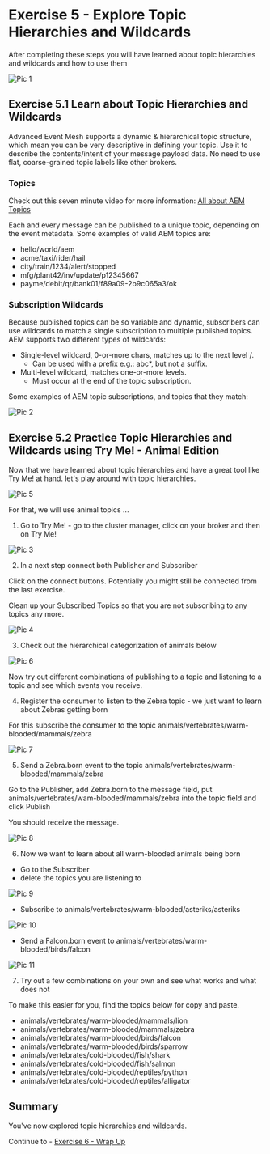 # Exercise 5 - Explore Topic Hierarchies and Wildcards

After completing these steps you will have learned about topic hierarchies and wildcards and how to use them

![Pic 1](/./images/ex5-1.png)

## Exercise 5.1 Learn about Topic Hierarchies and Wildcards

Advanced Event Mesh supports a dynamic & hierarchical topic structure, which mean you can be very descriptive in defining your topic. Use it to describe the contents/intent of your message payload data. No need to use flat, coarse-grained topic labels like other brokers.

### Topics

Check out this seven minute video for more information: [All about AEM Topics](https://www.youtube.com/watch?v=PP1nNlgERQI)

Each and every message can be published to a unique topic, depending on the event metadata. Some examples of valid AEM topics are:

- hello/world/aem
- acme/taxi/rider/hail
- city/train/1234/alert/stopped
- mfg/plant42/inv/update/p12345667
- payme/debit/qr/bank01/f89a09-2b9c065a3/ok

### Subscription Wildcards

Because published topics can be so variable and dynamic, subscribers can use wildcards to match a single subscription to multiple published topics. AEM supports two different types of wildcards:

- Single-level wildcard, 0-or-more chars, matches up to the next level /.
     - Can be used with a prefix e.g.: abc*, but not a suffix.
- Multi-level wildcard, matches one-or-more levels.
     - Must occur at the end of the topic subscription.

Some examples of AEM topic subscriptions, and topics that they match:

![Pic 2](/./images/ex5-2.png)

## Exercise 5.2 Practice Topic Hierarchies and Wildcards using Try Me! - Animal Edition

Now that we have learned about topic hierarchies and have a great tool like Try Me! at hand. let's play around with topic hierarchies.

![Pic 5](/./images/ex5-5.png)

For that, we will use animal topics ...

1. Go to Try Me! - go to the cluster manager, click on your broker and then on Try Me!

![Pic 3](/./images/ex5-3.png)

2. In a next step connect both Publisher and Subscriber

Click on the connect buttons. Potentially you might still be connected from the last exercise.

Clean up your Subscribed Topics so that you are not subscribing to any topics any more.

![Pic 4](/./images/ex5-4.png)

3. Check out the hierarchical categorization of animals below

![Pic 6](/./images/ex5-6.png)

Now try out different combinations of publishing to a topic and listening to a topic and see which events you receive.

4. Register the consumer to listen to the Zebra topic - we just want to learn about Zebras getting born

For this subscribe the consumer to the topic animals/vertebrates/warm-blooded/mammals/zebra

![Pic 7](/./images/ex5-7.png)

5. Send a Zebra.born event to the topic animals/vertebrates/warm-blooded/mammals/zebra

Go to the Publisher, add Zebra.born to the message field, put animals/vertebrates/wam-blooded/mammals/zebra into the topic field and click Publish

You should receive the message.

![Pic 8](/./images/ex5-8.png)

6. Now we want to learn about all warm-blooded animals being born

- Go to the Subscriber
- delete the topics you are listening to

![Pic 9](/./images/ex5-9.png)

- Subscribe to animals/vertebrates/warm-blooded/asteriks/asteriks

![Pic 10](/./images/ex5-10.png)

- Send a Falcon.born event to animals/vertebrates/warm-blooded/birds/falcon

![Pic 11](/./images/ex5-11.png)

7. Try out a few combinations on your own and see what works and what does not

To make this easier for you, find the topics below for copy and paste.

- animals/vertebrates/warm-blooded/mammals/lion
- animals/vertebrates/warm-blooded/mammals/zebra
- animals/vertebrates/warm-blooded/birds/falcon
- animals/vertebrates/warm-blooded/birds/sparrow
- animals/vertebrates/cold-blooded/fish/shark
- animals/vertebrates/cold-blooded/fish/salmon
- animals/vertebrates/cold-blooded/reptiles/python
- animals/vertebrates/cold-blooded/reptiles/alligator

## Summary

You've now explored topic hierarchies and wildcards.

Continue to - [Exercise 6 - Wrap Up](../ex6/README.md)
